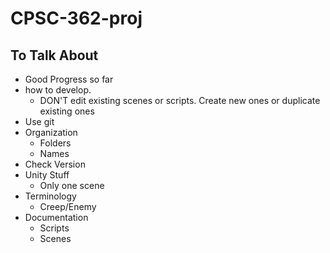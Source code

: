 # CPSC-362-proj



## To Talk About
 - Good Progress so far
 - how to develop. 
    - DON'T edit existing scenes or scripts. Create new ones or duplicate existing ones
 - Use git
 - Organization
    - Folders
    - Names   
 - Check Version
 - Unity Stuff
    - Only one scene
 - Terminology
    - Creep/Enemy
 - Documentation
    - Scripts
    - Scenes
